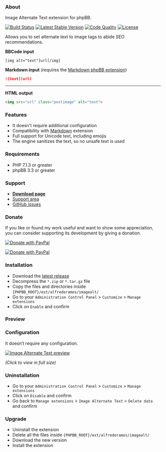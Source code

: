 ### About

Image Alternate Text extension for phpBB.

[![Build Status](https://img.shields.io/github/workflow/status/AlfredoRamos/phpbb-ext-image-alt/GitHub%20Actions%20CI?style=flat-square)](https://github.com/AlfredoRamos/phpbb-ext-hide/actions)
[![Latest Stable Version](https://img.shields.io/github/tag/AlfredoRamos/phpbb-ext-image-alt.svg?label=stable&style=flat-square)](https://github.com/AlfredoRamos/phpbb-ext-image-alt/releases)
[![Code Quality](https://img.shields.io/codacy/grade/f06ec0db39c049fc8883b6c65e10405a.svg?style=flat-square)](https://app.codacy.com/manual/AlfredoRamos/phpbb-ext-image-alt/dashboard)
[![License](https://img.shields.io/github/license/AlfredoRamos/phpbb-ext-image-alt.svg?style=flat-square)](https://raw.githubusercontent.com/AlfredoRamos/phpbb-ext-image-alt/master/license.txt)

Allows you to set alternate text to image tags to abide SEO recommendations.

**BBCode input**
```
[img alt="text"]url[/img]
```

**Markdown input** (requires the [Markdown phpBB extension](https://github.com/AlfredoRamos/phpbb-ext-markdown))
```markdown
![text](url)
```

___
**HTML output**

```html
<img src="url" class="postimage" alt="text">
```

### Features

- It doesn't require additional configuration
- Compatibility with [Markdown](https://github.com/AlfredoRamos/phpbb-ext-markdown) extension
- Full support for Unicode text, including emojis
- The engine sanitizes the text, so no unsafe text is used

### Requirements

- PHP 7.1.3 or greater
- phpBB 3.3 or greater

### Support

- [**Download page**](https://www.phpbb.com/customise/db/extension/image_alternate_text/)
- [Support area](https://www.phpbb.com/customise/db/extension/image_alternate_text/support)
- [GitHub issues](https://github.com/AlfredoRamos/phpbb-ext-image-alt/issues)

### Donate

If you like or found my work useful and want to show some appreciation, you can consider supporting its development by giving a donation.

[![Donate with PayPal](https://alfredoramos.mx/assets/images/donate.svg)](https://alfredoramos.mx/donate/)

[![Donate with PayPal](https://www.paypalobjects.com/webstatic/i/logo/rebrand/ppcom.svg)](https://alfredoramos.mx/donate/)

### Installation

- Download the [latest release](https://github.com/AlfredoRamos/phpbb-ext-image-alt/releases)
- Decompress the `*.zip` or `*.tar.gz` file
- Copy the files and directories inside `{PHPBB_ROOT}/ext/alfredoramos/imagealt/`
- Go to your `Administration Control Panel` > `Customize` > `Manage extensions`
- Click on `Enable` and confirm

### Preview

### Configuration

It doesn’t require any configuration.

[![Image Alternate Text preview](https://i.imgur.com/yLgDJpGb.png)](https://i.imgur.com/yLgDJpG.png)

*(Click to view in full size)*

### Uninstallation

- Go to your `Administration Control Panel` > `Customize` > `Manage extensions`
- Click on `Disable` and confirm
- Go back to `Manage extensions` > `Image Alternate Text` > `Delete data` and confirm

### Upgrade

- Uninstall the extension
- Delete all the files inside `{PHPBB_ROOT}/ext/alfredoramos/imagealt/`
- Download the new version
- Install the extension
